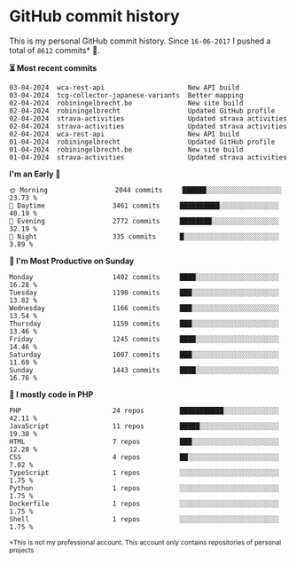 # GitHub commit history
This is my personal GitHub commit history. Since <!--START_SECTION:first-commit-date-->`16-06-2017`<!--END_SECTION:first-commit-date--> I pushed a total of <!--START_SECTION:total-commit-count-->`8612`<!--END_SECTION:total-commit-count--> commits* 🎉.

<!--START_SECTION:most-recent-commits-->
**⏳ Most recent commits**
                                        
```text
03-04-2024  wca-rest-api                     New API build
03-04-2024  tcg-collector-japanese-variants  Better mapping
02-04-2024  robiningelbrecht.be              New site build
02-04-2024  robiningelbrecht                 Updated GitHub profile
02-04-2024  strava-activities                Updated strava activities
02-04-2024  strava-activities                Updated strava activities
02-04-2024  wca-rest-api                     New API build
01-04-2024  robiningelbrecht                 Updated GitHub profile
01-04-2024  robiningelbrecht.be              New site build
01-04-2024  strava-activities                Updated strava activities
```
<!--END_SECTION:most-recent-commits-->  

<!--START_SECTION:commits-per-day-time-->
**I&#039;m an Early 🐤**

```text
🌞 Morning                 2044 commits     ██████░░░░░░░░░░░░░░░░░░░   23.73 %
🌆 Daytime                 3461 commits     ██████████░░░░░░░░░░░░░░░   40.19 %
🌃 Evening                 2772 commits     ████████░░░░░░░░░░░░░░░░░   32.19 %
🌙 Night                   335 commits      █░░░░░░░░░░░░░░░░░░░░░░░░   3.89 %
```
<!--END_SECTION:commits-per-day-time-->  

<!--START_SECTION:commits-per-weekday-->
**📅 I&#039;m Most Productive on Sunday**

```text
Monday                    1402 commits     ████░░░░░░░░░░░░░░░░░░░░░   16.28 %
Tuesday                   1190 commits     ███░░░░░░░░░░░░░░░░░░░░░░   13.82 %
Wednesday                 1166 commits     ███░░░░░░░░░░░░░░░░░░░░░░   13.54 %
Thursday                  1159 commits     ███░░░░░░░░░░░░░░░░░░░░░░   13.46 %
Friday                    1245 commits     ████░░░░░░░░░░░░░░░░░░░░░   14.46 %
Saturday                  1007 commits     ███░░░░░░░░░░░░░░░░░░░░░░   11.69 %
Sunday                    1443 commits     ████░░░░░░░░░░░░░░░░░░░░░   16.76 %
```
<!--END_SECTION:commits-per-weekday-->  

<!--START_SECTION:repos-per-language-->
**💬 I mostly code in PHP**

```text
PHP                       24 repos         ███████████░░░░░░░░░░░░░░   42.11 %
JavaScript                11 repos         █████░░░░░░░░░░░░░░░░░░░░   19.30 %
HTML                      7 repos          ███░░░░░░░░░░░░░░░░░░░░░░   12.28 %
CSS                       4 repos          ██░░░░░░░░░░░░░░░░░░░░░░░   7.02 %
TypeScript                1 repos          ░░░░░░░░░░░░░░░░░░░░░░░░░   1.75 %
Python                    1 repos          ░░░░░░░░░░░░░░░░░░░░░░░░░   1.75 %
Dockerfile                1 repos          ░░░░░░░░░░░░░░░░░░░░░░░░░   1.75 %
Shell                     1 repos          ░░░░░░░░░░░░░░░░░░░░░░░░░   1.75 %
```
<!--END_SECTION:repos-per-language-->  

<sub>*This is not my professional account. This account only contains repositories of personal projects</sub>
